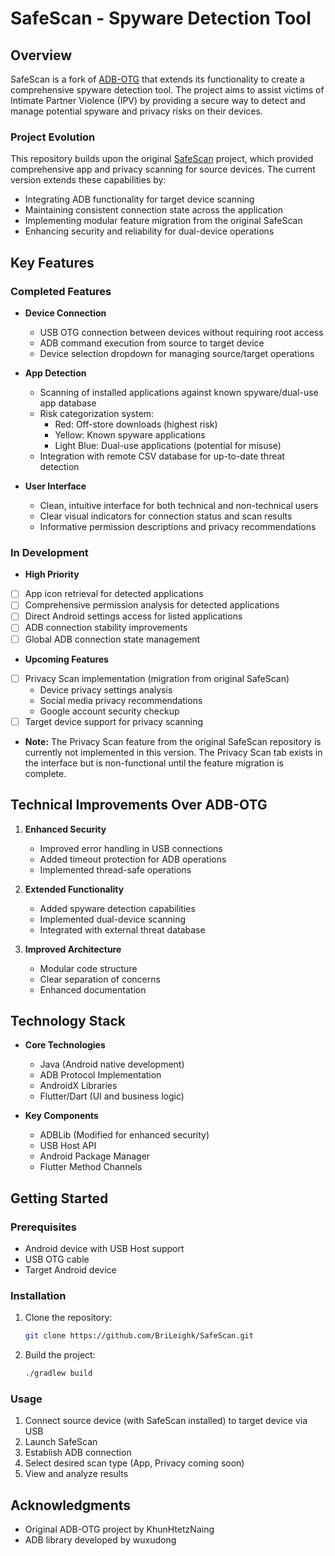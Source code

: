 # SafeScan - Spyware Detection Tool

## Overview
SafeScan is a fork of [ADB-OTG](https://github.com/KhunHtetzNaing/ADB-OTG) that extends its functionality to create a comprehensive spyware detection tool. The project aims to assist victims of Intimate Partner Violence (IPV) by providing a secure way to detect and manage potential spyware and privacy risks on their devices.

### Project Evolution
This repository builds upon the original [SafeScan](https://github.com/BriLeighk/SafeScan) project, which provided comprehensive app and privacy scanning for source devices. The current version extends these capabilities by:
- Integrating ADB functionality for target device scanning
- Maintaining consistent connection state across the application
- Implementing modular feature migration from the original SafeScan
- Enhancing security and reliability for dual-device operations

## Key Features

### Completed Features
- **Device Connection**
  - USB OTG connection between devices without requiring root access
  - ADB command execution from source to target device
  - Device selection dropdown for managing source/target operations

- **App Detection**
  - Scanning of installed applications against known spyware/dual-use app database
  - Risk categorization system:
    - Red: Off-store downloads (highest risk)
    - Yellow: Known spyware applications
    - Light Blue: Dual-use applications (potential for misuse)
  - Integration with remote CSV database for up-to-date threat detection

- **User Interface**
  - Clean, intuitive interface for both technical and non-technical users
  - Clear visual indicators for connection status and scan results
  - Informative permission descriptions and privacy recommendations

### In Development
+ **High Priority**
- [ ] App icon retrieval for detected applications
- [ ] Comprehensive permission analysis for detected applications
- [ ] Direct Android settings access for listed applications
- [ ] ADB connection stability improvements
- [ ] Global ADB connection state management

+ **Upcoming Features**
 - [ ] Privacy Scan implementation (migration from original SafeScan)
   - Device privacy settings analysis
   - Social media privacy recommendations
   - Google account security checkup
- [ ] Target device support for privacy scanning

+ **Note:** The Privacy Scan feature from the original SafeScan repository is currently not implemented in this version. The Privacy Scan tab exists in the interface but is non-functional until the feature migration is complete.

## Technical Improvements Over ADB-OTG
1. **Enhanced Security**
   - Improved error handling in USB connections
   - Added timeout protection for ADB operations
   - Implemented thread-safe operations

2. **Extended Functionality**
   - Added spyware detection capabilities
   - Implemented dual-device scanning
   - Integrated with external threat database

3. **Improved Architecture**
   - Modular code structure
   - Clear separation of concerns
   - Enhanced documentation

## Technology Stack
- **Core Technologies**
  - Java (Android native development)
  - ADB Protocol Implementation
  - AndroidX Libraries
  - Flutter/Dart (UI and business logic)

- **Key Components**
  - ADBLib (Modified for enhanced security)
  - USB Host API
  - Android Package Manager
  - Flutter Method Channels

## Getting Started

### Prerequisites
- Android device with USB Host support
- USB OTG cable
- Target Android device

### Installation
1. Clone the repository:
   ```bash
   git clone https://github.com/BriLeighk/SafeScan.git
   ```
2. Build the project:
   ```bash
   ./gradlew build
   ```

### Usage
1. Connect source device (with SafeScan installed) to target device via USB
2. Launch SafeScan
3. Establish ADB connection
4. Select desired scan type (App, Privacy coming soon)
5. View and analyze results

## Acknowledgments
- Original ADB-OTG project by KhunHtetzNaing
- ADB library developed by wuxudong
